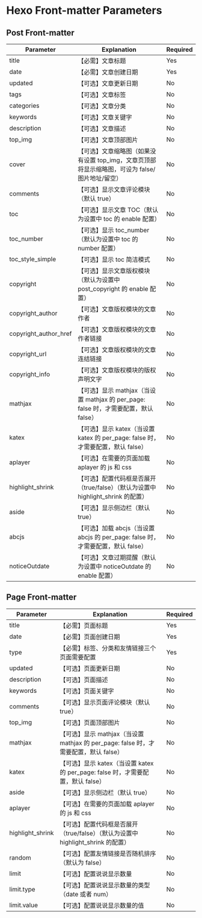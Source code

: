  # Hexo Front-matter Parameters

## Post Front-matter

| Parameter                  | Explanation                                                                                                 | Required |
|----------------------------|-------------------------------------------------------------------------------------------------------------|----------|
| title                      | 【必需】文章标题                                                                                            | Yes      |
| date                       | 【必需】文章创建日期                                                                                        | Yes      |
| updated                    | 【可选】文章更新日期                                                                                        | No       |
| tags                       | 【可选】文章标签                                                                                            | No       |
| categories                 | 【可选】文章分类                                                                                            | No       |
| keywords                   | 【可选】文章关键字                                                                                          | No       |
| description                | 【可选】文章描述                                                                                            | No       |
| top_img                    | 【可选】文章顶部图片                                                                                        | No       |
| cover                      | 【可选】文章缩略图（如果没有设置 top_img，文章页顶部将显示缩略图，可设为 false/图片地址/留空）              | No       |
| comments                   | 【可选】显示文章评论模块（默认 true）                                                                       | No       |
| toc                        | 【可选】显示文章 TOC（默认为设置中 toc 的 enable 配置）                                                     | No       |
| toc_number                 | 【可选】显示 toc_number（默认为设置中 toc 的 number 配置）                                                  | No       |
| toc_style_simple           | 【可选】显示 toc 简洁模式                                                                                   | No       |
| copyright                  | 【可选】显示文章版权模块（默认为设置中 post_copyright 的 enable 配置）                                      | No       |
| copyright_author           | 【可选】文章版权模块的文章作者                                                                              | No       |
| copyright_author_href      | 【可选】文章版权模块的文章作者链接                                                                          | No       |
| copyright_url              | 【可选】文章版权模块的文章连结链接                                                                          | No       |
| copyright_info             | 【可选】文章版权模块的版权声明文字                                                                          | No       |
| mathjax                    | 【可选】显示 mathjax（当设置 mathjax 的 per_page: false 时，才需要配置，默认 false）                        | No       |
| katex                      | 【可选】显示 katex（当设置 katex 的 per_page: false 时，才需要配置，默认 false）                            | No       |
| aplayer                    | 【可选】在需要的页面加载 aplayer 的 js 和 css                                                               | No       |
| highlight_shrink           | 【可选】配置代码框是否展开（true/false）（默认为设置中 highlight_shrink 的配置）                            | No       |
| aside                      | 【可选】显示侧边栏（默认 true）                                                                             | No       |
| abcjs                      | 【可选】加载 abcjs（当设置 abcjs 的 per_page: false 时，才需要配置，默认 false）                            | No       |
| noticeOutdate              | 【可选】文章过期提醒（默认为设置中 noticeOutdate 的 enable 配置）                                           | No       |

## Page Front-matter

| Parameter          | Explanation                                                                                                 | Required |
|--------------------|-------------------------------------------------------------------------------------------------------------|----------|
| title              | 【必需】页面标题                                                                                            | Yes      |
| date               | 【必需】页面创建日期                                                                                        | Yes      |
| type               | 【必需】标签、分类和友情链接三个页面需要配置                                                                | Yes      |
| updated            | 【可选】页面更新日期                                                                                        | No       |
| description        | 【可选】页面描述                                                                                            | No       |
| keywords           | 【可选】页面关键字                                                                                          | No       |
| comments           | 【可选】显示页面评论模块（默认 true）                                                                       | No       |
| top_img            | 【可选】页面顶部图片                                                                                        | No       |
| mathjax            | 【可选】显示 mathjax（当设置 mathjax 的 per_page: false 时，才需要配置，默认 false）                        | No       |
| katex              | 【可选】显示 katex（当设置 katex 的 per_page: false 时，才需要配置，默认 false）                            | No       |
| aside              | 【可选】显示侧边栏（默认 true）                                                                             | No       |
| aplayer            | 【可选】在需要的页面加载 aplayer 的 js 和 css                                                               | No       |
| highlight_shrink   | 【可选】配置代码框是否展开（true/false）（默认为设置中 highlight_shrink 的配置）                            | No       |
| random             | 【可选】配置友情链接是否随机排序（默认为 false）                                                            | No       |
| limit              | 【可选】配置说说显示数量                                                                                    | No       |
| limit.type         | 【可选】配置说说显示数量的类型（date 或者 num）                                                             | No       |
| limit.value        | 【可选】配置说说显示数量的值                                                                                | No       |